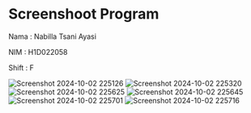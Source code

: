 # Screenshoot Program

Nama   : Nabilla Tsani Ayasi

NIM    : H1D022058

Shift  : F

![Screenshot 2024-10-02 225126](https://github.com/user-attachments/assets/46413b02-2fd1-478d-87a1-999f9d1d5001)
![Screenshot 2024-10-02 225320](https://github.com/user-attachments/assets/54a66863-3a7a-4cc1-8270-7f2929a863ec)
![Screenshot 2024-10-02 225625](https://github.com/user-attachments/assets/c72714f7-d0eb-4ed7-8ca0-8ae87fbfbf71)
![Screenshot 2024-10-02 225645](https://github.com/user-attachments/assets/5469314f-6d75-453b-9b2a-bcca0ec19626)
![Screenshot 2024-10-02 225701](https://github.com/user-attachments/assets/cd16799c-9345-4473-abe9-b8ef8c38afe5)
![Screenshot 2024-10-02 225716](https://github.com/user-attachments/assets/ae998614-9057-45ef-bff4-70124b478a2c)

